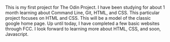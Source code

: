 This is my first project for The Odin Project.  I have been studying for about 1 month learning about Command Line, Git, HTML, and CSS.  This particular project focuses on HTML and CSS.  This will be a model of the classic google home page.  Up until today, I have completed a few basic websites through FCC.  I look forward to learning more about HTML, CSS, and soon, Javascript.